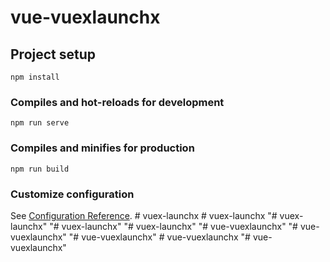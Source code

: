 # vue-vuexlaunchx

## Project setup
```
npm install
```

### Compiles and hot-reloads for development
```
npm run serve
```

### Compiles and minifies for production
```
npm run build
```

### Customize configuration
See [Configuration Reference](https://cli.vuejs.org/config/).
#   v u e x - l a u n c h x  
 #   v u e x - l a u n c h x  
 "# vuex-launchx" 
"# vuex-launchx" 
"# vuex-launchx" 
"# vue-vuexlaunchx" 
"# vue-vuexlaunchx" 
"# vue-vuexlaunchx" 
#   v u e - v u e x l a u n c h x  
 "# vue-vuexlaunchx" 
